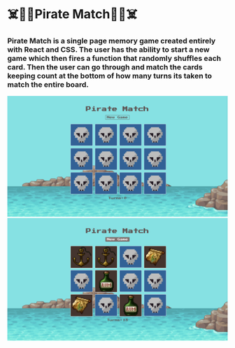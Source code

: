 # ☠️🏴‍☠️Pirate Match🏴‍☠️☠️

### Pirate Match is a single page memory game created entirely with React and CSS. The user has the ability to start a new game which then fires a function that randomly shuffles each card. Then the user can go through and match the cards keeping count at the bottom of how many turns its taken to match the entire board.

<img width="1068" alt="Screen Shot of project" src="public/assets/screenshot1.png">
<img width="1068" alt="Screen Shot of project" src="public/assets/screenshot2.png">